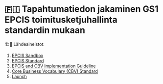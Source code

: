 # 🇫🇮 Tapahtumatiedon jakaminen GS1 EPCIS toimitusketjuhallinta standardin mukaan 
:building_construction::articulated_lorry:
Lähdeaineistot:
1. [EPCIS Sandbox](https://epcis-sandbox.gs1.org/)
2. [EPCIS Standard](https://ref.gs1.org/standards/epcis/)
3. [EPCIS and CBV Implementation Guideline](https://www.gs1.org/docs/epc/EPCIS_Guideline.pdf)
4. [Core Business Vocabulary (CBV) Standard](https://ref.gs1.org/standards/cbv/)
5. [Launch](https://www.gs1.org/docs/epcis/epcis_2-0_launch.pdf)
